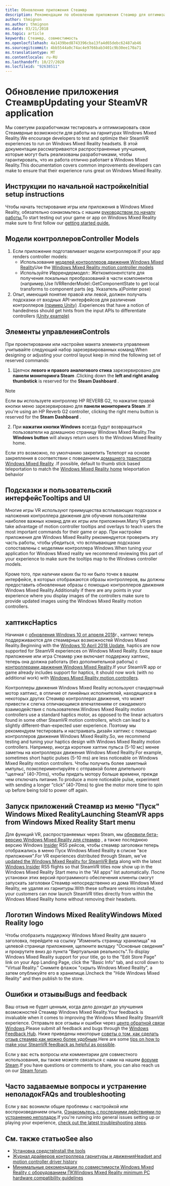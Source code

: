 ```yaml
---
title: Обновление приложения Стеамвр
description: Рекомендации по обновлению приложения Стеамвр для оптимизации совместимости с помощью головных телефонов Windows Mixed Reality.
author: thmignon
ms.author: thmignon
ms.date: 03/21/2018
ms.topic: article
keywords: Стеамвр, совместимость
ms.openlocfilehash: 4a1439bed8743396cba13fa4d65debc62487ab46
ms.sourcegitcommit: 4bb5544a0c74ac4e9766bab3401c9b30ee170a71
ms.translationtype: MT
ms.contentlocale: ru-RU
ms.lasthandoff: 10/27/2020
ms.locfileid: "92638511"
---
```

# <a name="updating-your-steamvr-application"></a><span data-ttu-id="3486b-104">Обновление приложения Стеамвр</span><span class="sxs-lookup"><span data-stu-id="3486b-104">Updating your SteamVR application</span></span>
<span data-ttu-id="3486b-105">Мы советуем разработчикам тестировать и оптимизировать свои Стеамврные возможности для работы на гарнитурах Windows Mixed Reality.</span><span class="sxs-lookup"><span data-stu-id="3486b-105">We encourage developers to test and optimize their SteamVR experiences to run on Windows Mixed Reality headsets.</span></span> <span data-ttu-id="3486b-106">В этой документации рассматриваются распространенные улучшения, которые могут быть реализованы разработчиками, чтобы гарантировать, что их работа отлично работает в Windows Mixed Reality.</span><span class="sxs-lookup"><span data-stu-id="3486b-106">This documentation covers common improvements developers can make to ensure that their experience runs great on Windows Mixed Reality.</span></span>

## <a name="initial-setup-instructions"></a><span data-ttu-id="3486b-107">Инструкции по начальной настройке</span><span class="sxs-lookup"><span data-stu-id="3486b-107">Initial setup instructions</span></span>

<span data-ttu-id="3486b-108">Чтобы начать тестирование игры или приложения в Windows Mixed Reality, обязательно ознакомьтесь с нашим [руководством по началу работы.](https://aka.ms/WindowsMixedRealitySteamVR)</span><span class="sxs-lookup"><span data-stu-id="3486b-108">To start testing out your game or app on Windows Mixed Reality make sure to first follow our [getting started guide.](https://aka.ms/WindowsMixedRealitySteamVR)</span></span>

## <a name="controller-models"></a><span data-ttu-id="3486b-109">Модели контроллеров</span><span class="sxs-lookup"><span data-stu-id="3486b-109">Controller Models</span></span>
1. <span data-ttu-id="3486b-110">Если приложение подготавливает модели контроллеров:</span><span class="sxs-lookup"><span data-stu-id="3486b-110">If your app renders controller models:</span></span>
    * <span data-ttu-id="3486b-111">Использование [моделей контроллеров движения Windows Mixed Reality](../../design/motion-controllers.md#rendering-the-motion-controller-model)</span><span class="sxs-lookup"><span data-stu-id="3486b-111">Use the [Windows Mixed Reality motion controller models](../../design/motion-controllers.md#rendering-the-motion-controller-model)</span></span>
    * <span data-ttu-id="3486b-112">Используйте Ивррендермодел:: Жеткомпонентстате для получения локальных преобразований в части компонентов (например,</span><span class="sxs-lookup"><span data-stu-id="3486b-112">Use IVRRenderModel::GetComponentState to get local transforms to component parts (eg.</span></span> <span data-ttu-id="3486b-113">Указатель a)</span><span class="sxs-lookup"><span data-stu-id="3486b-113">Pointer pose)</span></span>
2. <span data-ttu-id="3486b-114">Опыт, имеющий понятие правой или левой, должен получать подсказки от входных API-интерфейсов для различения контроллеров [(пример Unity)](../unity/gestures-and-motion-controllers-in-unity.md#unity-buttonaxis-mapping-table) .</span><span class="sxs-lookup"><span data-stu-id="3486b-114">Experiences that have a notion of handedness should get hints from the input APIs to differentiate controllers [(Unity example)](../unity/gestures-and-motion-controllers-in-unity.md#unity-buttonaxis-mapping-table)</span></span>

## <a name="controls"></a><span data-ttu-id="3486b-115">Элементы управления</span><span class="sxs-lookup"><span data-stu-id="3486b-115">Controls</span></span>

<span data-ttu-id="3486b-116">При проектировании или настройке макета элемента управления учитывайте следующий набор зарезервированных команд:</span><span class="sxs-lookup"><span data-stu-id="3486b-116">When designing or adjusting your control layout keep in mind the following set of reserved commands:</span></span>
1. <span data-ttu-id="3486b-117">Щелчок **левого и правого аналогового стика** зарезервировано для **панели мониторинга Steam** .</span><span class="sxs-lookup"><span data-stu-id="3486b-117">Clicking down the **left and right analog thumbstick** is reserved for the **Steam Dashboard** .</span></span>

> [!NOTE]
> <span data-ttu-id="3486b-118">Если вы используете контроллер HP REVERB G2, то нажатие правой кнопки меню зарезервировано для **панели мониторинга Steam** .</span><span class="sxs-lookup"><span data-stu-id="3486b-118">If you're using an HP Reverb G2 controller, clicking the right menu button is reserved for the **Steam Dashboard** .</span></span>

2. <span data-ttu-id="3486b-119">При **нажатии кнопки Windows** всегда будут возвращаться пользователи на домашнюю страницу Windows Mixed Reality.</span><span class="sxs-lookup"><span data-stu-id="3486b-119">The **Windows button** will always return users to the Windows Mixed Reality home.</span></span>

<span data-ttu-id="3486b-120">Если это возможно, по умолчанию закрепить Телепорт на основе закрепления в соответствии с поведением [домашнего транспорта Windows Mixed Reality](../../discover/navigating-the-windows-mixed-reality-home.md#getting-around-your-home) .</span><span class="sxs-lookup"><span data-stu-id="3486b-120">If possible, default to thumb stick based teleportation to match the [Windows Mixed Reality home](../../discover/navigating-the-windows-mixed-reality-home.md#getting-around-your-home) teleportation behavior</span></span>

## <a name="tooltips-and-ui"></a><span data-ttu-id="3486b-121">Подсказки и пользовательский интерфейс</span><span class="sxs-lookup"><span data-stu-id="3486b-121">Tooltips and UI</span></span>

<span data-ttu-id="3486b-122">Многие игры VR используют преимущества всплывающих подсказок и наложения контроллера движения для обучения пользователям наиболее важных команд для их игры или приложения.</span><span class="sxs-lookup"><span data-stu-id="3486b-122">Many VR games take advantage of motion controller tooltips and overlays to teach users the most important commands for their game or app.</span></span> <span data-ttu-id="3486b-123">При настройке приложения для Windows Mixed Reality рекомендуется проверить эту часть работы, чтобы убедиться, что всплывающие подсказки сопоставлены с моделями контроллера Windows.</span><span class="sxs-lookup"><span data-stu-id="3486b-123">When tuning your application for Windows Mixed reality we recommend reviewing this part of your experience to make sure the tooltips map to the Windows controller models.</span></span>

<span data-ttu-id="3486b-124">Кроме того, при наличии каких бы то ни было точек в вашем интерфейсе, в которых отображаются образы контроллеров, вы должны предоставить обновленные образы с помощью контроллеров движения Windows Mixed Reality.</span><span class="sxs-lookup"><span data-stu-id="3486b-124">Additionally if there are any points in your experience where you display images of the controllers make sure to provide updated images using the Windows Mixed Reality motion controllers.</span></span>

## <a name="haptics"></a><span data-ttu-id="3486b-125">хаптикс</span><span class="sxs-lookup"><span data-stu-id="3486b-125">Haptics</span></span>

<span data-ttu-id="3486b-126">Начиная с [обновления Windows 10 от апреля 2018](https://docs.microsoft.com/windows/mixed-reality/enthusiast-guide/release-notes-april-2018)г., хаптикс теперь поддерживаются для стеамврных возможностей Windows Mixed Reality.</span><span class="sxs-lookup"><span data-stu-id="3486b-126">Beginning with the [Windows 10 April 2018 Update](https://docs.microsoft.com/windows/mixed-reality/enthusiast-guide/release-notes-april-2018), haptics are now supported for SteamVR experiences on Windows Mixed Reality.</span></span> <span data-ttu-id="3486b-127">Если ваше приложение или игра Стеамвр уже включает поддержку хаптикс, теперь она должна работать (без дополнительной работы) с [контроллерами движения Windows Mixed Reality](../../design/motion-controllers.md).</span><span class="sxs-lookup"><span data-stu-id="3486b-127">If your SteamVR app or game already includes support for haptics, it should now work (with no additional work) with [Windows Mixed Reality motion controllers](../../design/motion-controllers.md).</span></span>

<span data-ttu-id="3486b-128">Контроллеры движения Windows Mixed Reality используют стандартный мотор хаптикс, в отличие от линейных исполнителей, находящихся в некоторых других Стеамвр контроллерах движения, что может привести к слегка отличающимся впечатлениям от ожидаемого взаимодействия с пользователем.</span><span class="sxs-lookup"><span data-stu-id="3486b-128">Windows Mixed Reality motion controllers use a standard haptics motor, as opposed to the linear actuators found in some other SteamVR motion controllers, which can lead to a slightly different-than-expected user experience.</span></span> <span data-ttu-id="3486b-129">Поэтому мы рекомендуем тестировать и настраивать дизайн хаптикс с помощью контроллеров движения Windows Mixed Reality.</span><span class="sxs-lookup"><span data-stu-id="3486b-129">So, we recommend testing and tuning your haptics design with Windows Mixed Reality motion controllers.</span></span> <span data-ttu-id="3486b-130">Например, иногда короткие хаптик пульса (5-10 мс) менее заметны на контроллерах движения Windows Mixed Reality.</span><span class="sxs-lookup"><span data-stu-id="3486b-130">For example, sometimes short haptic pulses (5-10 ms) are less noticeable on Windows Mixed Reality motion controllers.</span></span> <span data-ttu-id="3486b-131">Чтобы получить более заметный импульс, поэкспериментируйте с отправкой более длительного "щелчка" (40-70ms), чтобы придать мотору больше времени, прежде чем отключать питание.</span><span class="sxs-lookup"><span data-stu-id="3486b-131">To produce a more noticeable pulse, experiment with sending a longer “click” (40-70ms) to give the motor more time to spin up before being told to power off again.</span></span>

## <a name="launching-steamvr-apps-from-windows-mixed-reality-start-menu"></a><span data-ttu-id="3486b-132">Запуск приложений Стеамвр из меню "Пуск" Windows Mixed Reality</span><span class="sxs-lookup"><span data-stu-id="3486b-132">Launching SteamVR apps from Windows Mixed Reality Start menu</span></span>

<span data-ttu-id="3486b-133">Для функций VR, распространяемых через Steam, мы [обновили бета-версию Windows Mixed Reality для стеамвр](https://steamcommunity.com/games/719950/announcements/detail/1687045485866139800) , а также последнюю версию Windows [Insider](https://insider.windows.com) RS5 рейсов, чтобы стеамвр заголовки теперь отображались в меню Пуск Windows Mixed Reality в списке "все приложения".</span><span class="sxs-lookup"><span data-stu-id="3486b-133">For VR experiences distributed through Steam, we've [updated the Windows Mixed Reality for SteamVR Beta](https://steamcommunity.com/games/719950/announcements/detail/1687045485866139800) along with the latest [Windows Insider](https://insider.windows.com) RS5 flights so that SteamVR titles now show up in the Windows Mixed Reality Start menu in the "All apps" list automatically.</span></span> <span data-ttu-id="3486b-134">После установки этих версий программного обеспечения клиенты смогут запускать заголовки Стеамвр непосредственно из дома Windows Mixed Reality, не удаляя их гарнитуры.</span><span class="sxs-lookup"><span data-stu-id="3486b-134">With these software versions installed, your customers can now launch SteamVR titles directly from within the Windows Mixed Reality home without removing their headsets.</span></span>

## <a name="windows-mixed-reality-logo"></a><span data-ttu-id="3486b-135">Логотип Windows Mixed Reality</span><span class="sxs-lookup"><span data-stu-id="3486b-135">Windows Mixed Reality logo</span></span>

<span data-ttu-id="3486b-136">Чтобы отобразить поддержку Windows Mixed Reality для вашего заголовка, перейдите на ссылку "Изменить страницу хранилища" на целевой странице приложения, щелкните вкладку "Основные сведения" и прокрутите вниз до пункта "Виртуальная реальность".</span><span class="sxs-lookup"><span data-stu-id="3486b-136">To display Windows Mixed Reality support for your title, go to the "Edit Store Page" link on your App Landing Page, click the "Basic Info" tab, and scroll down to "Virtual Reality."</span></span> <span data-ttu-id="3486b-137">Снимите флажок "скрыть Windows Mixed Reality", а затем опубликуйте его в хранилище.</span><span class="sxs-lookup"><span data-stu-id="3486b-137">Uncheck the "Hide Windows Mixed Reality" and then publish to the store.</span></span>

## <a name="bugs-and-feedback"></a><span data-ttu-id="3486b-138">Ошибки и отзывы</span><span class="sxs-lookup"><span data-stu-id="3486b-138">Bugs and feedback</span></span>

<span data-ttu-id="3486b-139">Ваш отзыв не будет ценным, когда дело доходит до улучшения возможностей Стеамвр Windows Mixed Reality.</span><span class="sxs-lookup"><span data-stu-id="3486b-139">Your feedback is invaluable when it comes to improving the Windows Mixed Reality SteamVR experience.</span></span> <span data-ttu-id="3486b-140">Отправьте все отзывы и ошибки через [центр обратной связи Windows](https://docs.microsoft.com/windows/mixed-reality/enthusiast-guide/filing-feedback).</span><span class="sxs-lookup"><span data-stu-id="3486b-140">Please submit all feedback and bugs through the [Windows Feedback Hub](https://docs.microsoft.com/windows/mixed-reality/enthusiast-guide/filing-feedback).</span></span> <span data-ttu-id="3486b-141">Ниже приведены некоторые [советы о том, как сделать отзыв стеамвр как можно более удобным](https://docs.microsoft.com/windows/mixed-reality/enthusiast-guide/using-steamvr-with-windows-mixed-reality#sharing-feedback-on-steamvr).</span><span class="sxs-lookup"><span data-stu-id="3486b-141">Here are some [tips on how to make your SteamVR feedback as helpful as possible](https://docs.microsoft.com/windows/mixed-reality/enthusiast-guide/using-steamvr-with-windows-mixed-reality#sharing-feedback-on-steamvr).</span></span>

<span data-ttu-id="3486b-142">Если у вас есть вопросы или комментарии для совместного использования, вы также можете связаться с нами на нашем [форуме Steam](https://steamcommunity.com/app/719950/discussions/).</span><span class="sxs-lookup"><span data-stu-id="3486b-142">If you have questions or comments to share, you can also reach us on our [Steam forum](https://steamcommunity.com/app/719950/discussions/).</span></span>

## <a name="faqs-and-troubleshooting"></a><span data-ttu-id="3486b-143">Часто задаваемые вопросы и устранение неполадок</span><span class="sxs-lookup"><span data-stu-id="3486b-143">FAQs and troubleshooting</span></span>

<span data-ttu-id="3486b-144">Если у вас возникли общие проблемы с настройкой или воспроизведением опыта, [Ознакомьтесь с последними действиями по устранению неполадок](https://docs.microsoft.com/windows/mixed-reality/enthusiast-guide/troubleshooting-windows-mixed-reality#steamvr).</span><span class="sxs-lookup"><span data-stu-id="3486b-144">If you're running into general issues setting up or playing your experience, [check out the latest troubleshooting steps](https://docs.microsoft.com/windows/mixed-reality/enthusiast-guide/troubleshooting-windows-mixed-reality#steamvr).</span></span>

## <a name="see-also"></a><span data-ttu-id="3486b-145">См. также статью</span><span class="sxs-lookup"><span data-stu-id="3486b-145">See also</span></span>
* [<span data-ttu-id="3486b-146">Установка средств</span><span class="sxs-lookup"><span data-stu-id="3486b-146">Install the tools</span></span>](../install-the-tools.md)
* [<span data-ttu-id="3486b-147">Журнал драйверов контроллера гарнитуры и движения</span><span class="sxs-lookup"><span data-stu-id="3486b-147">Headset and motion controller driver history</span></span>](https://docs.microsoft.com/windows/mixed-reality/enthusiast-guide/mixed-reality-software)
* [<span data-ttu-id="3486b-148">Минимальные рекомендации по совместимости Windows Mixed Reality с оборудованием ПК</span><span class="sxs-lookup"><span data-stu-id="3486b-148">Windows Mixed Reality minimum PC hardware compatibility guidelines</span></span>](https://docs.microsoft.com/windows/mixed-reality/enthusiast-guide/windows-mixed-reality-minimum-pc-hardware-compatibility-guidelines)
